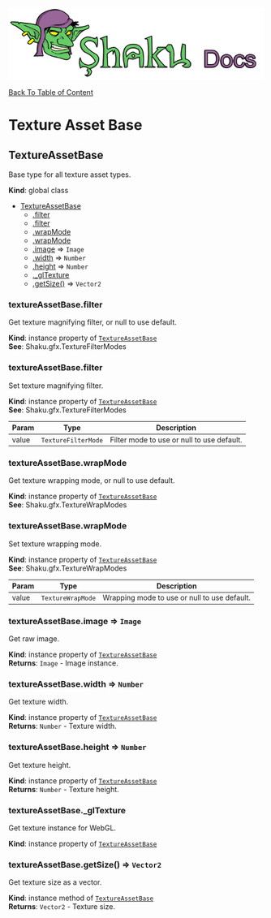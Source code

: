 ![Shaku JS](resources/logo-sm.png)

[Back To Table of Content](index.md)

# Texture Asset Base

<a name="TextureAssetBase"></a>

## TextureAssetBase
Base type for all texture asset types.

**Kind**: global class  

* [TextureAssetBase](#TextureAssetBase)
    * [.filter](#TextureAssetBase+filter)
    * [.filter](#TextureAssetBase+filter)
    * [.wrapMode](#TextureAssetBase+wrapMode)
    * [.wrapMode](#TextureAssetBase+wrapMode)
    * [.image](#TextureAssetBase+image) ⇒ <code>Image</code>
    * [.width](#TextureAssetBase+width) ⇒ <code>Number</code>
    * [.height](#TextureAssetBase+height) ⇒ <code>Number</code>
    * [._glTexture](#TextureAssetBase+_glTexture)
    * [.getSize()](#TextureAssetBase+getSize) ⇒ <code>Vector2</code>

<a name="TextureAssetBase+filter"></a>

### textureAssetBase.filter
Get texture magnifying filter, or null to use default.

**Kind**: instance property of [<code>TextureAssetBase</code>](#TextureAssetBase)  
**See**: Shaku.gfx.TextureFilterModes  
<a name="TextureAssetBase+filter"></a>

### textureAssetBase.filter
Set texture magnifying filter.

**Kind**: instance property of [<code>TextureAssetBase</code>](#TextureAssetBase)  
**See**: Shaku.gfx.TextureFilterModes  

| Param | Type | Description |
| --- | --- | --- |
| value | <code>TextureFilterMode</code> | Filter mode to use or null to use default. |

<a name="TextureAssetBase+wrapMode"></a>

### textureAssetBase.wrapMode
Get texture wrapping mode, or null to use default.

**Kind**: instance property of [<code>TextureAssetBase</code>](#TextureAssetBase)  
**See**: Shaku.gfx.TextureWrapModes  
<a name="TextureAssetBase+wrapMode"></a>

### textureAssetBase.wrapMode
Set texture wrapping mode.

**Kind**: instance property of [<code>TextureAssetBase</code>](#TextureAssetBase)  
**See**: Shaku.gfx.TextureWrapModes  

| Param | Type | Description |
| --- | --- | --- |
| value | <code>TextureWrapMode</code> | Wrapping mode to use or null to use default. |

<a name="TextureAssetBase+image"></a>

### textureAssetBase.image ⇒ <code>Image</code>
Get raw image.

**Kind**: instance property of [<code>TextureAssetBase</code>](#TextureAssetBase)  
**Returns**: <code>Image</code> - Image instance.  
<a name="TextureAssetBase+width"></a>

### textureAssetBase.width ⇒ <code>Number</code>
Get texture width.

**Kind**: instance property of [<code>TextureAssetBase</code>](#TextureAssetBase)  
**Returns**: <code>Number</code> - Texture width.  
<a name="TextureAssetBase+height"></a>

### textureAssetBase.height ⇒ <code>Number</code>
Get texture height.

**Kind**: instance property of [<code>TextureAssetBase</code>](#TextureAssetBase)  
**Returns**: <code>Number</code> - Texture height.  
<a name="TextureAssetBase+_glTexture"></a>

### textureAssetBase.\_glTexture
Get texture instance for WebGL.

**Kind**: instance property of [<code>TextureAssetBase</code>](#TextureAssetBase)  
<a name="TextureAssetBase+getSize"></a>

### textureAssetBase.getSize() ⇒ <code>Vector2</code>
Get texture size as a vector.

**Kind**: instance method of [<code>TextureAssetBase</code>](#TextureAssetBase)  
**Returns**: <code>Vector2</code> - Texture size.  
